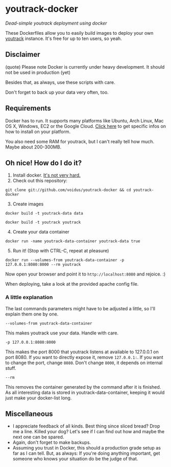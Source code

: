 # youtrack-docker
*Dead-simple youtrack deployment using docker*

These Dockerfiles allow you to easily build images to deploy your own [youtrack](http://www.jetbrains.com/youtrack/) instance.
It's free for up to ten users, so yeah.

## Disclaimer
(quote) Please note Docker is currently under heavy development. It should not be used in production (yet)

Besides that, as always, use these scripts with care.

Don't forget to back up your data very often, too.

## Requirements
Docker has to run. It supports many platforms like Ubuntu, Arch Linux, Mac OS X, Windows, EC2 or the Google Cloud.
[Click here](http://docs.docker.io/en/latest/installation/) to get specific infos on how to install on your platform.

You also need some RAM for youtrack, but I can't really tell how much. Maybe about 200-300MB.

## Oh nice! How do I do it?
1. Install docker. [It's not very hard.](http://docs.docker.io/en/latest/installation/)
2. Check out this repository:

  `git clone git://github.com/voidus/youtrack-docker && cd youtrack-docker`

3. Create images

  `docker build -t youtrack-data data`

  `docker build -t youtrack youtrack`

4. Create your data container

  `docker run -name youtrack-data-container youtrack-data true`

5. Run it! (Stop with CTRL-C, repeat at pleasure)

  `docker run --volumes-from youtrack-data-container -p 127.0.0.1:8080:8000 --rm youtrack`

Now open your browser and point it to `http://localhost:8080` and rejoice. :)

When deploying, take a look at the provided apache config file.

### A little explanation
The last commands parameters might have to be adjusted a little, so I'll explain them one by one.

`--volumes-from youtrack-data-container`

This makes youtrack use your data. Handle with care.

`-p 127.0.0.1:8080:8000`

This makes the port 8000 that youtrack listens at available to 127.0.0.1 on port 8080.
If you want to directly expose it, remove `127.0.0.1:`. If you want to change the port, change `8080`. Don't change
`8000`, it depends on internal stuff.

`--rm`

This removes the container generated by the command after it is finished. As all interesting data is stored in
youtrack-data-container, keeping it would just make your docker-list long.

## Miscellaneous
* I appreciate feedback of all kinds. Best thing since sliced bread? Drop me a line. Killed your dog? Let's see if I can
  find out how and maybe the next one can be spared.
* Again, don't forget to make backups.
* Assuming you trust in Docker, this should a production grade setup as far as I can tell.
  But, as always: If you're doing anything important, get someone who knows your situation do be the judge of that.
